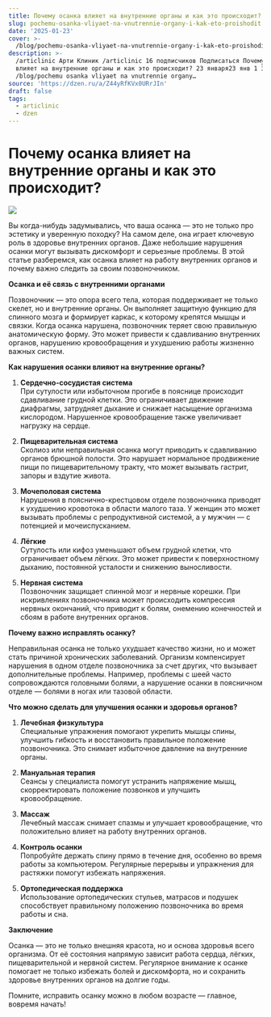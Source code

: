 ```yaml
---
title: Почему осанка влияет на внутренние органы и как это происходит?
slug: pochemu-osanka-vliyaet-na-vnutrennie-organy-i-kak-eto-proishodit
date: '2025-01-23'
cover: >-
  /blog/pochemu-osanka-vliyaet-na-vnutrennie-organy-i-kak-eto-proishodit/cover.jpg
description: >-
  /articlinic Арти Клиник /articlinic 16 подписчиков Подписаться Почему осанка
  влияет на внутренние органы и как это происходит? 23 января23 янв 1 3 мин
  /blog/pochemu osanka vliyaet na vnutrennie organy…
source: 'https://dzen.ru/a/Z44yRfKVx0URrJIn'
draft: false
tags:
  - articlinic
  - dzen
---
```


# Почему осанка влияет на внутренние органы и как это происходит?

![](/blog/pochemu-osanka-vliyaet-na-vnutrennie-organy-i-kak-eto-proishodit/img-0.jpg)

Вы когда-нибудь задумывались, что ваша осанка — это не только про эстетику и уверенную походку? На самом деле, она играет ключевую роль в здоровье внутренних органов. Даже небольшие нарушения осанки могут вызывать дискомфорт и серьезные проблемы. В этой статье разберемся, как осанка влияет на работу внутренних органов и почему важно следить за своим позвоночником.  
  
**Осанка и её связь с внутренними органами**  
  
Позвоночник — это опора всего тела, которая поддерживает не только скелет, но и внутренние органы. Он выполняет защитную функцию для спинного мозга и формирует каркас, к которому крепятся мышцы и связки. Когда осанка нарушена, позвоночник теряет свою правильную анатомическую форму. Это может привести к сдавливанию внутренних органов, нарушению кровообращения и ухудшению работы жизненно важных систем.  
  
**Как нарушения осанки влияют на внутренние органы?**  
  
1. **Сердечно-сосудистая система**  
При сутулости или избыточном прогибе в пояснице происходит сдавливание грудной клетки. Это ограничивает движение диафрагмы, затрудняет дыхание и снижает насыщение организма кислородом. Нарушенное кровообращение также увеличивает нагрузку на сердце.  
  
1. **Пищеварительная система**  
Сколиоз или неправильная осанка могут приводить к сдавливанию органов брюшной полости. Это нарушает нормальное продвижение пищи по пищеварительному тракту, что может вызывать гастрит, запоры и вздутие живота.  
  
1. **Мочеполовая система**  
Нарушения в пояснично-крестцовом отделе позвоночника приводят к ухудшению кровотока в области малого таза. У женщин это может вызывать проблемы с репродуктивной системой, а у мужчин — с потенцией и мочеиспусканием.  
  
1. **Лёгкие**  
Сутулость или кифоз уменьшают объем грудной клетки, что ограничивает объем лёгких. Это может привести к поверхностному дыханию, постоянной усталости и снижению выносливости.  
  
1. **Нервная система**  
Позвоночник защищает спинной мозг и нервные корешки. При искривлениях позвоночника может происходить компрессия нервных окончаний, что приводит к болям, онемению конечностей и сбоям в работе внутренних органов.

**Почему важно исправлять осанку?**  
  
Неправильная осанка не только ухудшает качество жизни, но и может стать причиной хронических заболеваний. Организм компенсирует нарушения в одном отделе позвоночника за счет других, что вызывает дополнительные проблемы. Например, проблемы с шеей часто сопровождаются головными болями, а нарушение осанки в поясничном отделе — болями в ногах или тазовой области.  
  
**Что можно сделать для улучшения осанки и здоровья органов?**  
  
1. **Лечебная физкультура**  
Специальные упражнения помогают укрепить мышцы спины, улучшить гибкость и восстановить правильное положение позвоночника. Это снимает избыточное давление на внутренние органы.  
  
2. **Мануальная терапия**  
Сеансы у специалиста помогут устранить напряжение мышц, скорректировать положение позвонков и улучшить кровообращение.  
  
3. **Массаж**  
Лечебный массаж снимает спазмы и улучшает кровообращение, что положительно влияет на работу внутренних органов.  
  
4. **Контроль осанки**  
Попробуйте держать спину прямо в течение дня, особенно во время работы за компьютером. Регулярные перерывы и упражнения для растяжки помогут избежать напряжения.  
  
5. **Ортопедическая поддержка**  
Использование ортопедических стульев, матрасов и подушек способствует правильному положению позвоночника во время работы и сна.  
  
**Заключение**  
  
Осанка — это не только внешняя красота, но и основа здоровья всего организма. От её состояния напрямую зависит работа сердца, лёгких, пищеварительной и нервной систем. Регулярное внимание к осанке помогает не только избежать болей и дискомфорта, но и сохранить здоровье внутренних органов на долгие годы.  
  
Помните, исправить осанку можно в любом возрасте — главное, вовремя начать!
